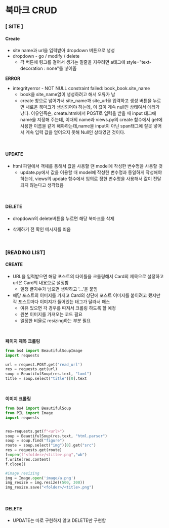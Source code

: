 # 북마크 CRUD

### [ SITE ]

#### Create

* site name과 url을 입력받아 dropdown 버튼으로 생성
* dropdown - go / modify / delete
  * 각 버튼에 링크를 걸어서 생기는 밑줄을 지우려면  a태그에 style="text-decoration : none"를 넣어줌

**ERROR**

* integrityerror - NOT NULL constraint failed: book_book.site_name
  * book을 site_name없이 생성하려고 해서 오류가 남
  * create 창으로 넘어가서 site_name과 site_url을 입력하고 생성 버튼을 누르면 새로운 북마크가 생성되어야 하는데, 이 값이 계속 null인 상태여서 에러가 났다. 이유인즉슨, create.html에서 POST로 입력을 받을 때 input 태그에 name을 지정해 주는데, 이때의 name과 views.py의 create 함수에서 get에 사용한 이름을 같게 해야하는데,name을 input이 아닌 span태그에 잘못 넣어서 계속 입력 값을 얻어오지 못해 Null인 상태였던 것이다.

</br>

#### UPDATE

* html 파일에서 객체를 통해서 값을 사용할 땐  model에 작성한 변수명을 사용할 것
  *  update.py에서 값을 이용할 때 model에 작성한 변수명과 동일하게 작성해야 하는데, views의 update 함수에서 임의로 정한 변수명을 사용해서 값이 전달되지 않는다고 생각했음

</br>

#### DELETE

* dropdown의 delete버튼을 누르면 해당 북마크를 삭제

* 삭제하기 전 확인 메시지를 띄움

</br>

### [READING LIST]

#### CREATE

* URL을 입력받으면 해당 포스트의 타이틀을 크롤링해서 Card의 제목으로 설정하고 url은 Card의 내용으로 설정함
  * 일정 글자수가 넘으면 생략하고 '...'을 붙임
* 해당 포스트의 이미지를 가지고  Card의 상단에 포스트 이미지를 붙이려고 했지만 각 포스트마다 이미지가 들어있는 태그가 달라서 패스
  * 여유 있으면 각 경우를 따져서 크롤링 하도록 할 예정
  * 원본 이미지를 가져오는 코드 필요
  * 일정한 비율로 resizing하는 부분 필요

</br>

**페이지 제목 크롤링**

```python
from bs4 import BeautifulSoupImage
import requests

url = request.POST.get('read_url')
res = requests.get(url)
soup = BeautifulSoup(res.text, "lxml")
title = soup.select("title")[0].text
```

</br>

**이미지 크롤링**

```python
from bs4 import BeautifulSoup
from PIL import Image
import requests


res=requests.get(f"<url>")
soup = BeautifulSoup(res.text, "html.parser")
soup = soup.find("figure")
route = soup.select("img")[0].get("src")
res = requests.get(route)
f=open(f"<folder>/<title>.png","wb")
f.write(res.content)
f.close()

#image resizing
img = Image.open('image/a.png')
img_resize = img.resize((500, 300))
img_resize.save("<folder>/<title>.png")
```

</br>

#### DELETE

* UPDATE는 따로 구현하지 않고 DELETE만 구현함

